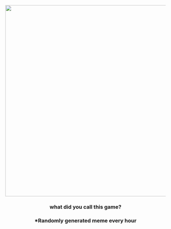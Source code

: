 <p align="center">
        <img src="https://i.redd.it/lvmx6dx7b7p91.jpg" width="600" height="600">
        </p>
        <h3 align="center">what did you call this game?</h3>
        <h3 align="center">*Randomly generated meme every hour</h3>
    